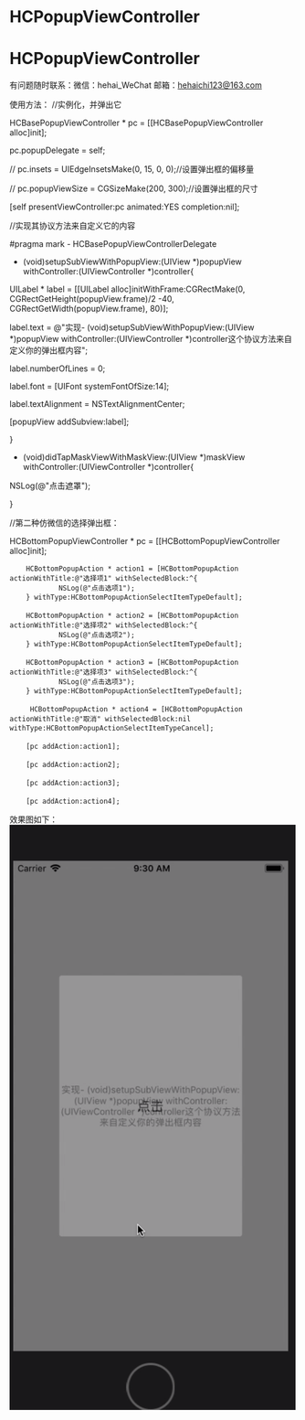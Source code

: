 # HCPopupViewController
# HCPopupViewController
有问题随时联系：微信：hehai_WeChat 邮箱：hehaichi123@163.com

使用方法：
//实例化，并弹出它

HCBasePopupViewController * pc =  [[HCBasePopupViewController alloc]init];

pc.popupDelegate = self;

//        pc.insets = UIEdgeInsetsMake(0, 15, 0, 0);//设置弹出框的偏移量

//        pc.popupViewSize = CGSizeMake(200, 300);//设置弹出框的尺寸

[self presentViewController:pc animated:YES completion:nil];


//实现其协议方法来自定义它的内容

#pragma mark - HCBasePopupViewControllerDelegate

- (void)setupSubViewWithPopupView:(UIView *)popupView withController:(UIViewController *)controller{

UILabel * label = [[UILabel alloc]initWithFrame:CGRectMake(0, CGRectGetHeight(popupView.frame)/2 -40, 
CGRectGetWidth(popupView.frame), 80)];

label.text = @"实现- (void)setupSubViewWithPopupView:(UIView *)popupView withController:(UIViewController *)controller这个协议方法来自定义你的弹出框内容";

label.numberOfLines = 0;

label.font = [UIFont systemFontOfSize:14];

label.textAlignment = NSTextAlignmentCenter;

[popupView addSubview:label];

}



- (void)didTapMaskViewWithMaskView:(UIView *)maskView withController:(UIViewController *)controller{

NSLog(@"点击遮罩");

}


//第二种仿微信的选择弹出框：

 HCBottomPopupViewController * pc =  [[HCBottomPopupViewController alloc]init];
 
        HCBottomPopupAction * action1 = [HCBottomPopupAction actionWithTitle:@"选择项1" withSelectedBlock:^{
                NSLog(@"点击选项1");       
        } withType:HCBottomPopupActionSelectItemTypeDefault];
        
        HCBottomPopupAction * action2 = [HCBottomPopupAction actionWithTitle:@"选择项2" withSelectedBlock:^{
                NSLog(@"点击选项2");
        } withType:HCBottomPopupActionSelectItemTypeDefault];
        
        HCBottomPopupAction * action3 = [HCBottomPopupAction actionWithTitle:@"选择项3" withSelectedBlock:^{
                NSLog(@"点击选项3");
        } withType:HCBottomPopupActionSelectItemTypeDefault];
        
         HCBottomPopupAction * action4 = [HCBottomPopupAction actionWithTitle:@"取消" withSelectedBlock:nil withType:HCBottomPopupActionSelectItemTypeCancel];
         
        [pc addAction:action1];
        
        [pc addAction:action2];
        
        [pc addAction:action3];
        
        [pc addAction:action4];
        
        
效果图如下：
![img](https://github.com/absss/HCPopupViewController/blob/master/gif4.gif)
